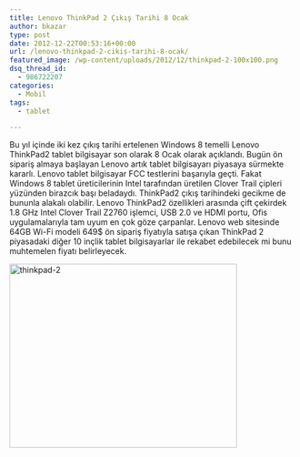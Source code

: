 ```yaml
---
title: Lenovo ThinkPad 2 Çıkış Tarihi 8 Ocak
author: bkazar
type: post
date: 2012-12-22T00:53:16+00:00
url: /lenovo-thinkpad-2-cikis-tarihi-8-ocak/
featured_image: /wp-content/uploads/2012/12/thinkpad-2-100x100.png
dsq_thread_id:
  - 986722207
categories:
  - Mobil
tags:
  - tablet

---
```

Bu yıl içinde iki kez çıkış tarihi ertelenen Windows 8 temelli Lenovo ThinkPad2 tablet bilgisayar son olarak 8 Ocak olarak açıklandı. Bugün ön sipariş almaya başlayan Lenovo artık tablet bilgisayarı piyasaya sürmekte kararlı. Lenovo tablet bilgisayar FCC testlerini başarıyla geçti. Fakat Windows 8 tablet üreticilerinin Intel tarafından üretilen Clover Trail çipleri yüzünden birazcık başı beladaydı. ThinkPad2 çıkış tarihindeki gecikme de bununla alakalı olabilir. Lenovo ThinkPad2 özellikleri arasında çift çekirdek 1.8 GHz Intel Clover Trail Z2760 işlemci, USB 2.0 ve HDMI portu, Ofis uygulamalarıyla tam uyum en çok göze çarpanlar. Lenovo web sitesinde 64GB Wi-Fi modeli 649$ ön sipariş fiyatıyla satışa çıkan ThinkPad 2 piyasadaki diğer 10 inçlik tablet bilgisayarlar ile rekabet edebilecek mi bunu muhtemelen fiyatı belirleyecek.

<img class="aligncenter size-large wp-image-10046" alt="thinkpad-2" src="https://www.murekkep.org/wp-content/uploads/2012/12/thinkpad-2-400x323.png" width="400" height="323" srcset="https://www.murekkep.org/wp-content/uploads/2012/12/thinkpad-2-400x323.png 400w, https://www.murekkep.org/wp-content/uploads/2012/12/thinkpad-2-50x40.png 50w, https://www.murekkep.org/wp-content/uploads/2012/12/thinkpad-2-125x100.png 125w, https://www.murekkep.org/wp-content/uploads/2012/12/thinkpad-2-247x200.png 247w, https://www.murekkep.org/wp-content/uploads/2012/12/thinkpad-2-377x305.png 377w, https://www.murekkep.org/wp-content/uploads/2012/12/thinkpad-2.png 531w" sizes="(max-width: 400px) 100vw, 400px" />